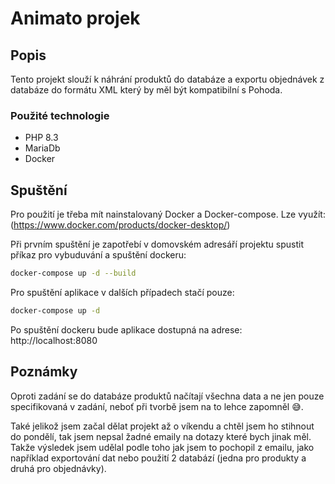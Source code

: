 # Animato projek

## Popis
Tento projekt slouží k náhrání produktů do databáze a exportu objednávek z databáze do formátu XML který by měl být kompatibilní s Pohoda.

### Použité technologie
- PHP 8.3
- MariaDb
- Docker

## Spuštění
Pro použití je třeba mít nainstalovaný Docker a Docker-compose. Lze využít: (https://www.docker.com/products/docker-desktop/)

Při prvním spuštění je zapotřebí v domovském adresáří projektu spustit příkaz pro vybuduvání a spuštění dockeru:
```bash
docker-compose up -d --build
```

Pro spuštění aplikace v dalších případech stačí pouze:
```bash
docker-compose up -d
```

Po spuštění dockeru bude aplikace dostupná na adrese: http://localhost:8080

## Poznámky
Oproti zadání se do databáze produktů načítají všechna data a ne jen pouze specifikovaná v zadání, neboť při tvorbě jsem na to lehce zapomněl 😅.

Také jelikož jsem začal dělat projekt až o víkendu a chtěl jsem ho stihnout do pondělí, tak jsem nepsal žadné emaily na dotazy které bych jinak měl. Takže výsledek jsem udělal podle toho jak jsem to pochopil z emailu, jako například exportování dat nebo použití 2 databází (jedna pro produkty a druhá pro objednávky).

